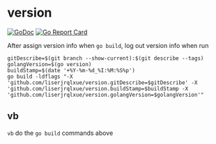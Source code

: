 # version

[![GoDoc](https://godoc.org/github.com/liserjrqlxue/version?status.svg)](https://pkg.go.dev/github.com/liserjrqlxue/version) [![Go Report Card](https://goreportcard.com/badge/github.com/liserjrqlxue/version)](https://goreportcard.com/report/github.com/liserjrqlxue/version)

After assign version info when `go build`, log out version info when run

```
gitDescribe=$(git branch --show-current):$(git describe --tags)
golangVersion=$(go version)
buildStamp=$(date '+%Y-%m-%d_%I:%M:%S%p')
go build -ldflags "-X 'github.com/liserjrqlxue/version.gitDescribe=$gitDescribe' -X 'github.com/liserjrqlxue/version.buildStamp=$buildStamp -X 'github.com/liserjrqlxue/version.golangVersion=$golangVersion'"
```

## vb
`vb` do the `go build` commands above
